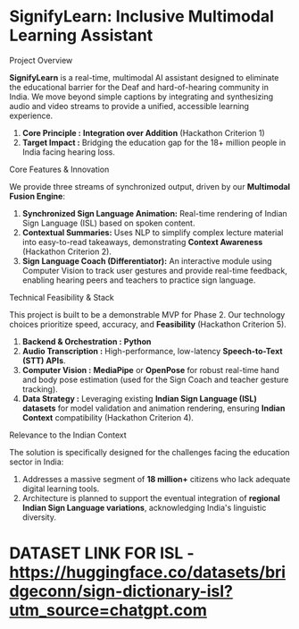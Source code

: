 # SignifyLearn: Inclusive Multimodal Learning Assistant
Project Overview

**SignifyLearn** is a real-time, multimodal AI assistant designed to eliminate the educational barrier for the Deaf and hard-of-hearing community in India. We move beyond simple captions by integrating and synthesizing audio and video streams to provide a unified, accessible learning experience.

1. **Core Principle :** **Integration over Addition** (Hackathon Criterion 1)
2. **Target Impact :** Bridging the education gap for the 18+ million people in India facing hearing loss.

Core Features & Innovation

We provide three streams of synchronized output, driven by our **Multimodal Fusion Engine**:

1.  **Synchronized Sign Language Animation:** Real-time rendering of Indian Sign Language (ISL) based on spoken content.
2.  **Contextual Summaries:** Uses NLP to simplify complex lecture material into easy-to-read takeaways, demonstrating **Context Awareness** (Hackathon Criterion 2).
3.  **Sign Language Coach (Differentiator):** An interactive module using Computer Vision to track user gestures and provide real-time feedback, enabling hearing peers and teachers to practice sign language.

Technical Feasibility & Stack

This project is built to be a demonstrable MVP for Phase 2. Our technology choices prioritize speed, accuracy, and **Feasibility** (Hackathon Criterion 5).

1. **Backend & Orchestration :** **Python**
2. **Audio Transcription :** High-performance, low-latency **Speech-to-Text (STT) APIs**.
3. **Computer Vision :** **MediaPipe** or **OpenPose** for robust real-time hand and body pose estimation (used for the Sign Coach and teacher gesture tracking).
4. **Data Strategy :** Leveraging existing **Indian Sign Language (ISL) datasets** for model validation and animation rendering, ensuring **Indian Context** compatibility (Hackathon Criterion 4).

Relevance to the Indian Context

The solution is specifically designed for the challenges facing the education sector in India:

1. Addresses a massive segment of **18 million+** citizens who lack adequate digital learning tools.
2. Architecture is planned to support the eventual integration of **regional Indian Sign Language variations**, acknowledging India's linguistic diversity.
# DATASET LINK FOR ISL - https://huggingface.co/datasets/bridgeconn/sign-dictionary-isl?utm_source=chatgpt.com
